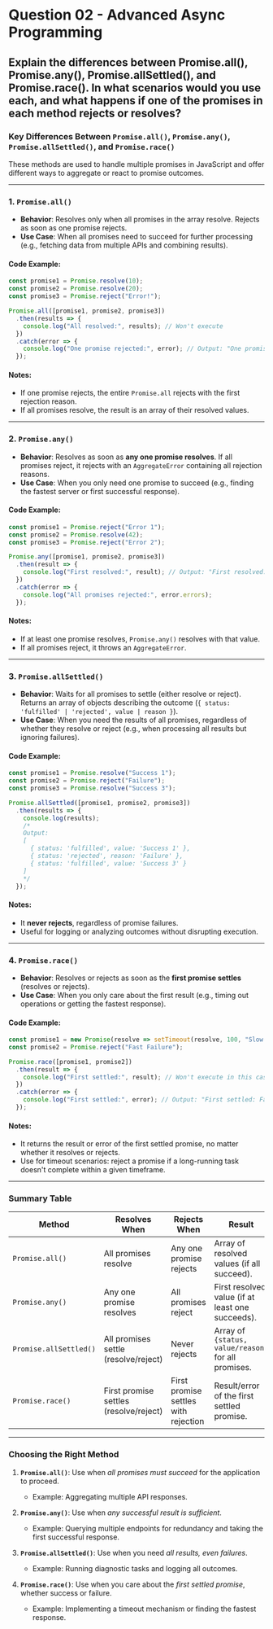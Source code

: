 # Question 02 - Advanced Async Programming

## Explain the differences between Promise.all(), Promise.any(), Promise.allSettled(), and Promise.race(). In what scenarios would you use each, and what happens if one of the promises in each method rejects or resolves?


### **Key Differences Between `Promise.all()`, `Promise.any()`, `Promise.allSettled()`, and `Promise.race()`**

These methods are used to handle multiple promises in JavaScript and offer different ways to aggregate or react to promise outcomes.

---

### **1. `Promise.all()`**

- **Behavior**: Resolves only when all promises in the array resolve. Rejects as soon as one promise rejects.
- **Use Case**: When all promises need to succeed for further processing (e.g., fetching data from multiple APIs and combining results).

#### **Code Example:**
```javascript
const promise1 = Promise.resolve(10);
const promise2 = Promise.resolve(20);
const promise3 = Promise.reject("Error!");

Promise.all([promise1, promise2, promise3])
  .then(results => {
    console.log("All resolved:", results); // Won't execute
  })
  .catch(error => {
    console.log("One promise rejected:", error); // Output: "One promise rejected: Error!"
  });
```

#### **Notes:**
- If one promise rejects, the entire `Promise.all` rejects with the first rejection reason.
- If all promises resolve, the result is an array of their resolved values.

---

### **2. `Promise.any()`**

- **Behavior**: Resolves as soon as **any one promise resolves**. If all promises reject, it rejects with an `AggregateError` containing all rejection reasons.
- **Use Case**: When you only need one promise to succeed (e.g., finding the fastest server or first successful response).

#### **Code Example:**
```javascript
const promise1 = Promise.reject("Error 1");
const promise2 = Promise.resolve(42);
const promise3 = Promise.reject("Error 2");

Promise.any([promise1, promise2, promise3])
  .then(result => {
    console.log("First resolved:", result); // Output: "First resolved: 42"
  })
  .catch(error => {
    console.log("All promises rejected:", error.errors);
  });
```

#### **Notes:**
- If at least one promise resolves, `Promise.any()` resolves with that value.
- If all promises reject, it throws an `AggregateError`.

---

### **3. `Promise.allSettled()`**

- **Behavior**: Waits for all promises to settle (either resolve or reject). Returns an array of objects describing the outcome (`{ status: 'fulfilled' | 'rejected', value | reason }`).
- **Use Case**: When you need the results of all promises, regardless of whether they resolve or reject (e.g., when processing all results but ignoring failures).

#### **Code Example:**
```javascript
const promise1 = Promise.resolve("Success 1");
const promise2 = Promise.reject("Failure");
const promise3 = Promise.resolve("Success 3");

Promise.allSettled([promise1, promise2, promise3])
  .then(results => {
    console.log(results);
    /*
    Output:
    [
      { status: 'fulfilled', value: 'Success 1' },
      { status: 'rejected', reason: 'Failure' },
      { status: 'fulfilled', value: 'Success 3' }
    ]
    */
  });
```

#### **Notes:**
- It **never rejects**, regardless of promise failures.
- Useful for logging or analyzing outcomes without disrupting execution.

---

### **4. `Promise.race()`**

- **Behavior**: Resolves or rejects as soon as the **first promise settles** (resolves or rejects).
- **Use Case**: When you only care about the first result (e.g., timing out operations or getting the fastest response).

#### **Code Example:**
```javascript
const promise1 = new Promise(resolve => setTimeout(resolve, 100, "Slow Success"));
const promise2 = Promise.reject("Fast Failure");

Promise.race([promise1, promise2])
  .then(result => {
    console.log("First settled:", result); // Won't execute in this case
  })
  .catch(error => {
    console.log("First settled:", error); // Output: "First settled: Fast Failure"
  });
```

#### **Notes:**
- It returns the result or error of the first settled promise, no matter whether it resolves or rejects.
- Use for timeout scenarios: reject a promise if a long-running task doesn't complete within a given timeframe.

---

### **Summary Table**

| Method              | Resolves When                              | Rejects When                                           | Result                                               |
|---------------------|--------------------------------------------|-------------------------------------------------------|------------------------------------------------------|
| `Promise.all()`     | All promises resolve                      | Any one promise rejects                               | Array of resolved values (if all succeed).          |
| `Promise.any()`     | Any one promise resolves                  | All promises reject                                   | First resolved value (if at least one succeeds).    |
| `Promise.allSettled()` | All promises settle (resolve/reject)       | Never rejects                                         | Array of `{status, value/reason}` for all promises. |
| `Promise.race()`    | First promise settles (resolve/reject)    | First promise settles with rejection                 | Result/error of the first settled promise.          |

---

### **Choosing the Right Method**

1. **`Promise.all()`**: Use when *all promises must succeed* for the application to proceed.
   - Example: Aggregating multiple API responses.

2. **`Promise.any()`**: Use when *any successful result is sufficient*.
   - Example: Querying multiple endpoints for redundancy and taking the first successful response.

3. **`Promise.allSettled()`**: Use when you need *all results, even failures*.
   - Example: Running diagnostic tasks and logging all outcomes.

4. **`Promise.race()`**: Use when you care about the *first settled promise*, whether success or failure.
   - Example: Implementing a timeout mechanism or finding the fastest response.